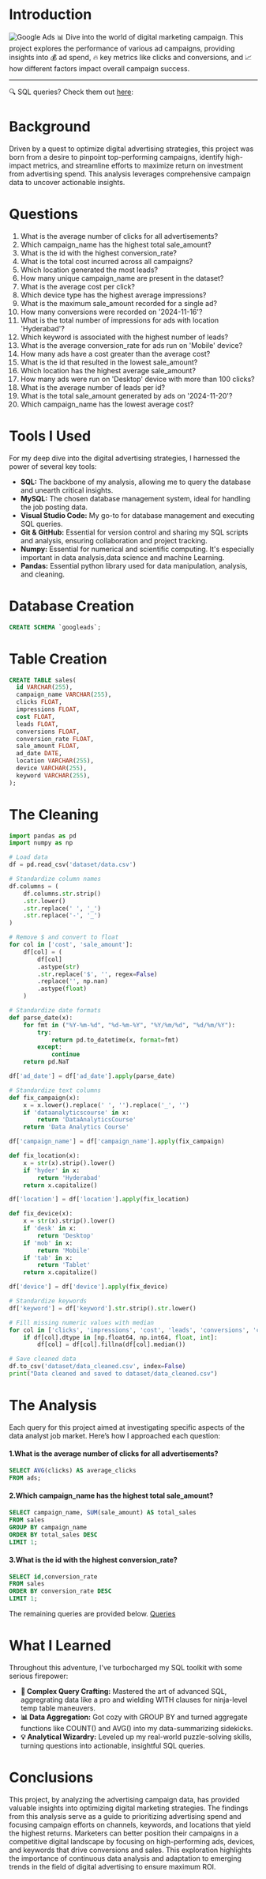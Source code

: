 # Introduction
![Google Ads](assets/Google-Ads-flyte-new-media.jpeg)
📊 Dive into the world of digital marketing campaign. This project explores the performance of various ad campaigns, providing insights into 💰 ad spend, 🔥 key metrics like clicks and conversions, and 📈 how different factors impact overall campaign success.
***
🔍 SQL queries? Check them out [here](/queries/):
# Background
Driven by a quest to optimize digital advertising strategies, this project was born from a desire to pinpoint top-performing campaigns, identify high-impact metrics, and streamline efforts to maximize return on investment from advertising spend. This analysis leverages comprehensive campaign data to uncover actionable insights.
# Questions
1. What is the average number of clicks for all advertisements?
2. Which campaign_name has the highest total sale_amount?
3. What is the id with the highest conversion_rate?
4. What is the total cost incurred across all campaigns?
5. Which location generated the most leads?
6. How many unique campaign_name are present in the dataset?
7. What is the average cost per click?
8. Which device type has the highest average impressions?
9. What is the maximum sale_amount recorded for a single ad?
10. How many conversions were recorded on '2024-11-16'?
11. What is the total number of impressions for ads with location 'Hyderabad'?
12. Which keyword is associated with the highest number of leads?
13. What is the average conversion_rate for ads run on 'Mobile' device?
14. How many ads have a cost greater than the average cost?
15. What is the id that resulted in the lowest sale_amount?
16. Which location has the highest average sale_amount?
17. How many ads were run on 'Desktop' device with more than 100 clicks?
18. What is the average number of leads per id?
19. What is the total sale_amount generated by ads on '2024-11-20'?
20. Which campaign_name has the lowest average cost?
# Tools I Used
For my deep dive into the digital advertising strategies, I harnessed the power of several key tools:
- **SQL:** The backbone of my analysis, allowing me to query the database and unearth critical insights.
- **MySQL:** The chosen database management system, ideal for handling the job posting data.
- **Visual Studio Code:** My go-to for database management and executing SQL queries.
- **Git & GitHub:** Essential for version control and sharing my SQL scripts and analysis, ensuring collaboration and project tracking.
- **Numpy:** Essential for numerical and scientific computing. It's especially important in data analysis,data science and machine Learning.
- **Pandas:** Essential python library used for data manipulation, analysis, and cleaning.
# Database Creation
```sql
CREATE SCHEMA `googleads`;
```
# Table Creation
```sql
CREATE TABLE sales(
  id VARCHAR(255),
  campaign_name VARCHAR(255),
  clicks FLOAT,
  impressions FLOAT,
  cost FLOAT,
  leads FLOAT,
  conversions FLOAT,
  conversion_rate FLOAT,
  sale_amount FLOAT,
  ad_date DATE,
  location VARCHAR(255),
  device VARCHAR(255),
  keyword VARCHAR(255),
);
```
# The Cleaning
```python
import pandas as pd
import numpy as np

# Load data
df = pd.read_csv('dataset/data.csv')

# Standardize column names
df.columns = (
    df.columns.str.strip()
    .str.lower()
    .str.replace(' ', '_')
    .str.replace('-', '_')
)

# Remove $ and convert to float
for col in ['cost', 'sale_amount']:
    df[col] = (
        df[col]
        .astype(str)
        .str.replace('$', '', regex=False)
        .replace('', np.nan)
        .astype(float)
    )

# Standardize date formats
def parse_date(x):
    for fmt in ("%Y-%m-%d", "%d-%m-%Y", "%Y/%m/%d", "%d/%m/%Y"):
        try:
            return pd.to_datetime(x, format=fmt)
        except:
            continue
    return pd.NaT

df['ad_date'] = df['ad_date'].apply(parse_date)

# Standardize text columns
def fix_campaign(x):
    x = x.lower().replace(' ', '').replace('_', '')
    if 'dataanalyticscourse' in x:
        return 'DataAnalyticsCourse'
    return 'Data Analytics Course'

df['campaign_name'] = df['campaign_name'].apply(fix_campaign)

def fix_location(x):
    x = str(x).strip().lower()
    if 'hyder' in x:
        return 'Hyderabad'
    return x.capitalize()

df['location'] = df['location'].apply(fix_location)

def fix_device(x):
    x = str(x).strip().lower()
    if 'desk' in x:
        return 'Desktop'
    if 'mob' in x:
        return 'Mobile'
    if 'tab' in x:
        return 'Tablet'
    return x.capitalize()

df['device'] = df['device'].apply(fix_device)

# Standardize keywords
df['keyword'] = df['keyword'].str.strip().str.lower()

# Fill missing numeric values with median
for col in ['clicks', 'impressions', 'cost', 'leads', 'conversions', 'conversion_rate', 'sale_amount']:
    if df[col].dtype in [np.float64, np.int64, float, int]:
        df[col] = df[col].fillna(df[col].median())

# Save cleaned data
df.to_csv('dataset/data_cleaned.csv', index=False)
print("Data cleaned and saved to dataset/data_cleaned.csv")
```
# The Analysis
Each query for this project aimed at investigating specific aspects of the data analyst job market. Here’s how I approached each question:
#### 1.What is the average number of clicks for all advertisements?
```sql
SELECT AVG(clicks) AS average_clicks
FROM ads;
```
#### 2.Which campaign_name has the highest total sale_amount?
```sql
SELECT campaign_name, SUM(sale_amount) AS total_sales
FROM sales
GROUP BY campaign_name
ORDER BY total_sales DESC
LIMIT 1;
```
#### 3.What is the id with the highest conversion_rate?
```sql
SELECT id,conversion_rate
FROM sales
ORDER BY conversion_rate DESC
LIMIT 1;
```
The remaining queries are provided below.
[Queries](/queries/)
# What I Learned
Throughout this adventure, I've turbocharged my SQL toolkit with some serious firepower:
- **🧩 Complex Query Crafting:** Mastered the art of advanced SQL, aggregrating data like a pro and wielding WITH clauses for ninja-level temp table maneuvers.
- **📊 Data Aggregation:** Got cozy with GROUP BY and turned aggregate functions like COUNT() and AVG() into my data-summarizing sidekicks.
- **💡 Analytical Wizardry:** Leveled up my real-world puzzle-solving skills, turning questions into actionable, insightful SQL queries.
# Conclusions
This project, by analyzing the advertising campaign data, has provided valuable insights into optimizing digital marketing strategies. The findings from this analysis serve as a guide to prioritizing advertising spend and focusing campaign efforts on channels, keywords, and locations that yield the highest returns. Marketers can better position their campaigns in a competitive digital landscape by focusing on high-performing ads, devices, and keywords that drive conversions and sales. This exploration highlights the importance of continuous data analysis and adaptation to emerging trends in the field of digital advertising to ensure maximum ROI.

